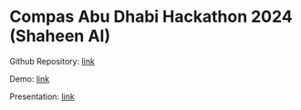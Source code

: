 # Compas Abu Dhabi Hackathon 2024 (Shaheen AI)

Github Repository: [link](https://github.com/i3130002/CompassAbuDhabi2024)

Demo: [link](https://github.com/i3130002/CompassAbuDhabi2024/tree/main/Demo)

Presentation: [link](https://github.com/i3130002/CompassAbuDhabi2024/tree/main/Presentation)

